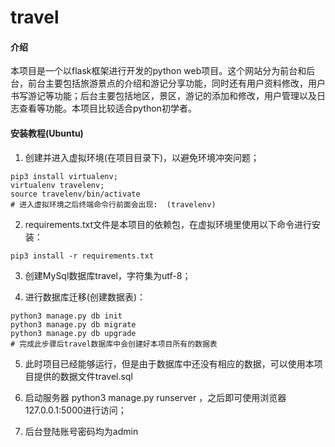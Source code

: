 # travel

#### 介绍
本项目是一个以flask框架进行开发的python web项目。这个网站分为前台和后台，前台主要包括旅游景点的介绍和游记分享功能，同时还有用户资料修改，用户书写游记等功能；后台主要包括地区，景区，游记的添加和修改，用户管理以及日志查看等功能。本项目比较适合python初学者。


#### 安装教程(Ubuntu)

1. 创建并进入虚拟环境(在项目目录下)，以避免环境冲突问题；

```
pip3 install virtualenv;
virtualenv travelenv;
source travelenv/bin/activate
# 进入虚拟环境之后终端命令行前面会出现:  (travelenv)

```

2. requirements.txt文件是本项目的依赖包，在虚拟环境里使用以下命令进行安装：

```
pip3 install -r requirements.txt
```

3. 创建MySql数据库travel，字符集为utf-8；

4. 进行数据库迁移(创建数据表)：

```
python3 manage.py db init
python3 manage.py db migrate
python3 manage.py db upgrade
# 完成此步骤后travel数据库中会创建好本项目所有的数据表
```

5. 此时项目已经能够运行，但是由于数据库中还没有相应的数据，可以使用本项目提供的数据文件travel.sql

6. 启动服务器 python3 manage.py runserver ，之后即可使用浏览器127.0.0.1:5000进行访问；

7. 后台登陆账号密码均为admin